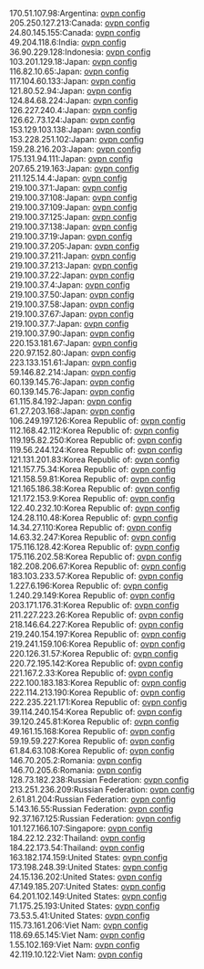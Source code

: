 170.51.107.98:Argentina: [ovpn config](vpn/170_51_107_98.ovpn)  
205.250.127.213:Canada: [ovpn config](vpn/205_250_127_213.ovpn)  
24.80.145.155:Canada: [ovpn config](vpn/24_80_145_155.ovpn)  
49.204.118.6:India: [ovpn config](vpn/49_204_118_6.ovpn)  
36.90.229.128:Indonesia: [ovpn config](vpn/36_90_229_128.ovpn)  
103.201.129.18:Japan: [ovpn config](vpn/103_201_129_18.ovpn)  
116.82.10.65:Japan: [ovpn config](vpn/116_82_10_65.ovpn)  
117.104.60.133:Japan: [ovpn config](vpn/117_104_60_133.ovpn)  
121.80.52.94:Japan: [ovpn config](vpn/121_80_52_94.ovpn)  
124.84.68.224:Japan: [ovpn config](vpn/124_84_68_224.ovpn)  
126.227.240.4:Japan: [ovpn config](vpn/126_227_240_4.ovpn)  
126.62.73.124:Japan: [ovpn config](vpn/126_62_73_124.ovpn)  
153.129.103.138:Japan: [ovpn config](vpn/153_129_103_138.ovpn)  
153.228.251.102:Japan: [ovpn config](vpn/153_228_251_102.ovpn)  
159.28.216.203:Japan: [ovpn config](vpn/159_28_216_203.ovpn)  
175.131.94.111:Japan: [ovpn config](vpn/175_131_94_111.ovpn)  
207.65.219.163:Japan: [ovpn config](vpn/207_65_219_163.ovpn)  
211.125.14.4:Japan: [ovpn config](vpn/211_125_14_4.ovpn)  
219.100.37.1:Japan: [ovpn config](vpn/219_100_37_1.ovpn)  
219.100.37.108:Japan: [ovpn config](vpn/219_100_37_108.ovpn)  
219.100.37.109:Japan: [ovpn config](vpn/219_100_37_109.ovpn)  
219.100.37.125:Japan: [ovpn config](vpn/219_100_37_125.ovpn)  
219.100.37.138:Japan: [ovpn config](vpn/219_100_37_138.ovpn)  
219.100.37.19:Japan: [ovpn config](vpn/219_100_37_19.ovpn)  
219.100.37.205:Japan: [ovpn config](vpn/219_100_37_205.ovpn)  
219.100.37.211:Japan: [ovpn config](vpn/219_100_37_211.ovpn)  
219.100.37.213:Japan: [ovpn config](vpn/219_100_37_213.ovpn)  
219.100.37.22:Japan: [ovpn config](vpn/219_100_37_22.ovpn)  
219.100.37.4:Japan: [ovpn config](vpn/219_100_37_4.ovpn)  
219.100.37.50:Japan: [ovpn config](vpn/219_100_37_50.ovpn)  
219.100.37.58:Japan: [ovpn config](vpn/219_100_37_58.ovpn)  
219.100.37.67:Japan: [ovpn config](vpn/219_100_37_67.ovpn)  
219.100.37.7:Japan: [ovpn config](vpn/219_100_37_7.ovpn)  
219.100.37.90:Japan: [ovpn config](vpn/219_100_37_90.ovpn)  
220.153.181.67:Japan: [ovpn config](vpn/220_153_181_67.ovpn)  
220.97.152.80:Japan: [ovpn config](vpn/220_97_152_80.ovpn)  
223.133.151.61:Japan: [ovpn config](vpn/223_133_151_61.ovpn)  
59.146.82.214:Japan: [ovpn config](vpn/59_146_82_214.ovpn)  
60.139.145.76:Japan: [ovpn config](vpn/60_139_145_76.ovpn)  
60.139.145.76:Japan: [ovpn config](vpn/60_139_145_76.ovpn)  
61.115.84.192:Japan: [ovpn config](vpn/61_115_84_192.ovpn)  
61.27.203.168:Japan: [ovpn config](vpn/61_27_203_168.ovpn)  
106.249.197.126:Korea Republic of: [ovpn config](vpn/106_249_197_126.ovpn)  
112.168.42.112:Korea Republic of: [ovpn config](vpn/112_168_42_112.ovpn)  
119.195.82.250:Korea Republic of: [ovpn config](vpn/119_195_82_250.ovpn)  
119.56.244.124:Korea Republic of: [ovpn config](vpn/119_56_244_124.ovpn)  
121.131.201.83:Korea Republic of: [ovpn config](vpn/121_131_201_83.ovpn)  
121.157.75.34:Korea Republic of: [ovpn config](vpn/121_157_75_34.ovpn)  
121.158.59.81:Korea Republic of: [ovpn config](vpn/121_158_59_81.ovpn)  
121.165.186.38:Korea Republic of: [ovpn config](vpn/121_165_186_38.ovpn)  
121.172.153.9:Korea Republic of: [ovpn config](vpn/121_172_153_9.ovpn)  
122.40.232.10:Korea Republic of: [ovpn config](vpn/122_40_232_10.ovpn)  
124.28.110.48:Korea Republic of: [ovpn config](vpn/124_28_110_48.ovpn)  
14.34.27.110:Korea Republic of: [ovpn config](vpn/14_34_27_110.ovpn)  
14.63.32.247:Korea Republic of: [ovpn config](vpn/14_63_32_247.ovpn)  
175.116.128.42:Korea Republic of: [ovpn config](vpn/175_116_128_42.ovpn)  
175.116.202.58:Korea Republic of: [ovpn config](vpn/175_116_202_58.ovpn)  
182.208.206.67:Korea Republic of: [ovpn config](vpn/182_208_206_67.ovpn)  
183.103.233.57:Korea Republic of: [ovpn config](vpn/183_103_233_57.ovpn)  
1.227.6.196:Korea Republic of: [ovpn config](vpn/1_227_6_196.ovpn)  
1.240.29.149:Korea Republic of: [ovpn config](vpn/1_240_29_149.ovpn)  
203.171.176.31:Korea Republic of: [ovpn config](vpn/203_171_176_31.ovpn)  
211.227.223.26:Korea Republic of: [ovpn config](vpn/211_227_223_26.ovpn)  
218.146.64.227:Korea Republic of: [ovpn config](vpn/218_146_64_227.ovpn)  
219.240.154.197:Korea Republic of: [ovpn config](vpn/219_240_154_197.ovpn)  
219.241.159.106:Korea Republic of: [ovpn config](vpn/219_241_159_106.ovpn)  
220.126.31.57:Korea Republic of: [ovpn config](vpn/220_126_31_57.ovpn)  
220.72.195.142:Korea Republic of: [ovpn config](vpn/220_72_195_142.ovpn)  
221.167.2.33:Korea Republic of: [ovpn config](vpn/221_167_2_33.ovpn)  
222.100.183.183:Korea Republic of: [ovpn config](vpn/222_100_183_183.ovpn)  
222.114.213.190:Korea Republic of: [ovpn config](vpn/222_114_213_190.ovpn)  
222.235.221.171:Korea Republic of: [ovpn config](vpn/222_235_221_171.ovpn)  
39.114.240.154:Korea Republic of: [ovpn config](vpn/39_114_240_154.ovpn)  
39.120.245.81:Korea Republic of: [ovpn config](vpn/39_120_245_81.ovpn)  
49.161.15.168:Korea Republic of: [ovpn config](vpn/49_161_15_168.ovpn)  
59.19.59.227:Korea Republic of: [ovpn config](vpn/59_19_59_227.ovpn)  
61.84.63.108:Korea Republic of: [ovpn config](vpn/61_84_63_108.ovpn)  
146.70.205.2:Romania: [ovpn config](vpn/146_70_205_2.ovpn)  
146.70.205.6:Romania: [ovpn config](vpn/146_70_205_6.ovpn)  
128.73.182.238:Russian Federation: [ovpn config](vpn/128_73_182_238.ovpn)  
213.251.236.209:Russian Federation: [ovpn config](vpn/213_251_236_209.ovpn)  
2.61.81.204:Russian Federation: [ovpn config](vpn/2_61_81_204.ovpn)  
5.143.16.55:Russian Federation: [ovpn config](vpn/5_143_16_55.ovpn)  
92.37.167.125:Russian Federation: [ovpn config](vpn/92_37_167_125.ovpn)  
101.127.166.107:Singapore: [ovpn config](vpn/101_127_166_107.ovpn)  
184.22.12.232:Thailand: [ovpn config](vpn/184_22_12_232.ovpn)  
184.22.173.54:Thailand: [ovpn config](vpn/184_22_173_54.ovpn)  
163.182.174.159:United States: [ovpn config](vpn/163_182_174_159.ovpn)  
173.198.248.39:United States: [ovpn config](vpn/173_198_248_39.ovpn)  
24.15.136.202:United States: [ovpn config](vpn/24_15_136_202.ovpn)  
47.149.185.207:United States: [ovpn config](vpn/47_149_185_207.ovpn)  
64.201.102.149:United States: [ovpn config](vpn/64_201_102_149.ovpn)  
71.175.25.193:United States: [ovpn config](vpn/71_175_25_193.ovpn)  
73.53.5.41:United States: [ovpn config](vpn/73_53_5_41.ovpn)  
115.73.161.206:Viet Nam: [ovpn config](vpn/115_73_161_206.ovpn)  
118.69.65.145:Viet Nam: [ovpn config](vpn/118_69_65_145.ovpn)  
1.55.102.169:Viet Nam: [ovpn config](vpn/1_55_102_169.ovpn)  
42.119.10.122:Viet Nam: [ovpn config](vpn/42_119_10_122.ovpn)  
